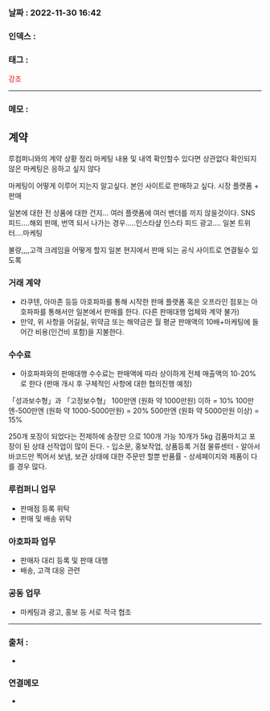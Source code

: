 ### 날짜 :  2022-11-30 16:42

### 인덱스 :

### 태그 :

<span style="color: red">강조</span>

----

### 메모 :

## 계약
루컴퍼니와의 계약 상황 정리
마케팅 내용 및 내역 확인할수 있다면 상관없다
확인되지 않은 마케팅은 응하고 싶지 않다

마케팅이 어떻게 이루어 지는지 알고싶다.
본인 사이트로 판매하고 싶다.
시장 플랫폼 + 판매 

일본에 대한 전 상품에 대한 건지...
여러 플랫폼에 여러 밴더를 끼지 않을것이다.
SNS피드....해외 판매, 번역 되서 나가는 경우.....인스타샾
인스타 피드 광고....
일본 트위터....마케팅

불량,,,,고객 크레임을 어떻게 할지
일본 현지에서 판매 되는 공식 사이트로 연결될수 있도록


### 거래 계약
- 라쿠텐, 아마존 등등 아호파파를 통해 시작한 판매 플랫폼 혹은 오프라인 점포는 아호파파를 통해서만 일본에서 판매를 한다. (다른 판매대행 업체와 계약 불가)
- 만약, 위 사항을 어길실, 위약금 또는 해약금은 월 평균 판매액의 10배+마케팅에 들어간 비용(인건비 포함)을 지불한다.

### 수수료
- 아호파파와의 판매대행 수수료는 판매액에 따라 상이하게 전체 매출액의 10-20%로 한다
(판매 개시 후 구체적인 사항에 대한 협의진행 예정)

「성과보수형」과 「고정보수형」
100만엔 (원화 약 1000만원) 이하  = 10% 
100만엔-500만엔 (원화 약 1000-5000만원)   = 20%
500만엔 (원화 약 5000만원 이상)   = 15%

250개 포장이 되었다는 전제하에 송장만 으로  100개 가능
10개가 5kg 
검품마치고 포장이 된 상태
선작업이 많이 든다. - 입소문, 홍보작업, 상품등록
거점 물류센터 - 알아서 바코드만 찍어서 보냄, 보관 상태에 대한 주문만 할뿐
반품률 - 상세페이지와 제품이 다를 경우 많다.


### 루컴퍼니 업무
- 판매점 등록 위탁
- 판매 및 배송 위탁 


### 아호파파 업무 
- 판매자 대리 등록 및 판매 대행
- 배송, 고객 대응 관련

### 공동 업무 
- 마케팅과 광고, 홍보 등 서로 적극 협조

----
### 출처 :
-


### 연결메모
-








